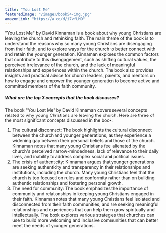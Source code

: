 ```yaml
---
title: "You Lost Me"
featuredImage: "/images/book54-img.jpg"
amazonLink: "https://a.co/d/i7vfLMO"
---
```


<!-- Main Theme Details -->

"You Lost Me" by David Kinnaman is a book about why young Christians
are leaving the church and rethinking faith. The main theme of the
book is to understand the reasons why so many young Christians are
disengaging from their faith, and to explore ways for the church to
better connect with and retain the younger generation. Kinnaman
explores the common factors that contribute to this disengagement,
such as shifting cultural values, the perceived irrelevance of the
church, and the lack of meaningful relationships and experiences
within the church. The book also provides insights and practical
advice for church leaders, parents, and mentors on how to engage and
empower the younger generation to become active and committed
members of the faith community.

##### What are the top 3 concepts that the book discusses?

The book "You Lost Me" by David Kinnaman covers several concepts
related to why young Christians are leaving the church. Here are
three of the most significant concepts discussed in the book:

1. The cultural disconnect: The book highlights the cultural
   disconnect between the church and younger generations, as they
   experience a widening gap between their personal beliefs and those
   of the church. Kinnaman notes that many young Christians feel
   alienated by the church's perceived narrow-mindedness, lack of
   relevance to their daily lives, and inability to address complex
   social and political issues.
1. The crisis of authenticity: Kinnaman argues that younger
   generations are seeking authenticity and transparency in their
   relationships and institutions, including the church. Many young
   Christians feel that the church is too focused on rules and
   conformity rather than on building authentic relationships and
   fostering personal growth.
1. The need for community: The book emphasizes the importance of
   community and relationships in keeping young Christians engaged in
   their faith. Kinnaman notes that many young Christians feel
   isolated and disconnected from their faith communities, and are
   seeking meaningful relationships and experiences that can help
   them grow spiritually and intellectually. The book explores
   various strategies that churches can use to build more welcoming
   and inclusive communities that can better meet the needs of
   younger generations.

